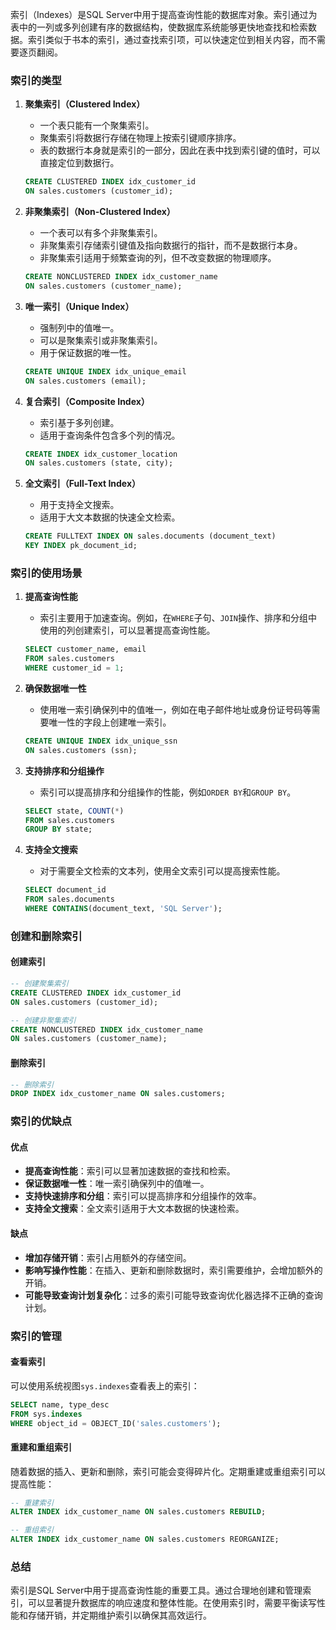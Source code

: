 索引（Indexes）是SQL Server中用于提高查询性能的数据库对象。索引通过为表中的一列或多列创建有序的数据结构，使数据库系统能够更快地查找和检索数据。索引类似于书本的索引，通过查找索引项，可以快速定位到相关内容，而不需要逐页翻阅。

### 索引的类型

1. **聚集索引（Clustered Index）**
   - 一个表只能有一个聚集索引。
   - 聚集索引将数据行存储在物理上按索引键顺序排序。
   - 表的数据行本身就是索引的一部分，因此在表中找到索引键的值时，可以直接定位到数据行。

   ```sql
   CREATE CLUSTERED INDEX idx_customer_id
   ON sales.customers (customer_id);
   ```

2. **非聚集索引（Non-Clustered Index）**
   - 一个表可以有多个非聚集索引。
   - 非聚集索引存储索引键值及指向数据行的指针，而不是数据行本身。
   - 非聚集索引适用于频繁查询的列，但不改变数据的物理顺序。

   ```sql
   CREATE NONCLUSTERED INDEX idx_customer_name
   ON sales.customers (customer_name);
   ```

3. **唯一索引（Unique Index）**
   - 强制列中的值唯一。
   - 可以是聚集索引或非聚集索引。
   - 用于保证数据的唯一性。

   ```sql
   CREATE UNIQUE INDEX idx_unique_email
   ON sales.customers (email);
   ```

4. **复合索引（Composite Index）**
   - 索引基于多列创建。
   - 适用于查询条件包含多个列的情况。
   
   ```sql
   CREATE INDEX idx_customer_location
   ON sales.customers (state, city);
   ```

5. **全文索引（Full-Text Index）**
   - 用于支持全文搜索。
   - 适用于大文本数据的快速全文检索。

   ```sql
   CREATE FULLTEXT INDEX ON sales.documents (document_text)
   KEY INDEX pk_document_id;
   ```

### 索引的使用场景

1. **提高查询性能**
   - 索引主要用于加速查询。例如，在`WHERE`子句、`JOIN`操作、排序和分组中使用的列创建索引，可以显著提高查询性能。

   ```sql
   SELECT customer_name, email
   FROM sales.customers
   WHERE customer_id = 1;
   ```

2. **确保数据唯一性**
   - 使用唯一索引确保列中的值唯一，例如在电子邮件地址或身份证号码等需要唯一性的字段上创建唯一索引。

   ```sql
   CREATE UNIQUE INDEX idx_unique_ssn
   ON sales.customers (ssn);
   ```

3. **支持排序和分组操作**
   - 索引可以提高排序和分组操作的性能，例如`ORDER BY`和`GROUP BY`。

   ```sql
   SELECT state, COUNT(*)
   FROM sales.customers
   GROUP BY state;
   ```

4. **支持全文搜索**
   - 对于需要全文检索的文本列，使用全文索引可以提高搜索性能。

   ```sql
   SELECT document_id
   FROM sales.documents
   WHERE CONTAINS(document_text, 'SQL Server');
   ```

### 创建和删除索引

#### 创建索引

```sql
-- 创建聚集索引
CREATE CLUSTERED INDEX idx_customer_id
ON sales.customers (customer_id);

-- 创建非聚集索引
CREATE NONCLUSTERED INDEX idx_customer_name
ON sales.customers (customer_name);
```

#### 删除索引

```sql
-- 删除索引
DROP INDEX idx_customer_name ON sales.customers;
```

### 索引的优缺点

#### 优点

- **提高查询性能**：索引可以显著加速数据的查找和检索。
- **保证数据唯一性**：唯一索引确保列中的值唯一。
- **支持快速排序和分组**：索引可以提高排序和分组操作的效率。
- **支持全文搜索**：全文索引适用于大文本数据的快速检索。

#### 缺点

- **增加存储开销**：索引占用额外的存储空间。
- **影响写操作性能**：在插入、更新和删除数据时，索引需要维护，会增加额外的开销。
- **可能导致查询计划复杂化**：过多的索引可能导致查询优化器选择不正确的查询计划。

### 索引的管理

#### 查看索引

可以使用系统视图`sys.indexes`查看表上的索引：

```sql
SELECT name, type_desc
FROM sys.indexes
WHERE object_id = OBJECT_ID('sales.customers');
```

#### 重建和重组索引

随着数据的插入、更新和删除，索引可能会变得碎片化。定期重建或重组索引可以提高性能：

```sql
-- 重建索引
ALTER INDEX idx_customer_name ON sales.customers REBUILD;

-- 重组索引
ALTER INDEX idx_customer_name ON sales.customers REORGANIZE;
```

### 总结

索引是SQL Server中用于提高查询性能的重要工具。通过合理地创建和管理索引，可以显著提升数据库的响应速度和整体性能。在使用索引时，需要平衡读写性能和存储开销，并定期维护索引以确保其高效运行。